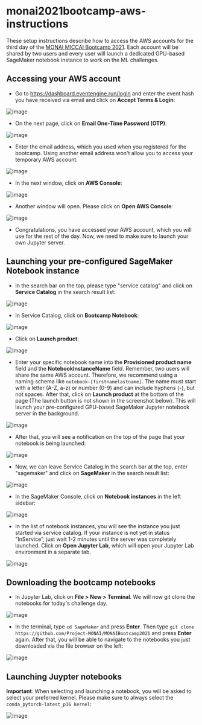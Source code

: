 # monai2021bootcamp-aws-instructions

These setup instructions describe how to access the AWS accounts for the third day of the [MONAI MICCAI Bootcamp 2021](https://gpuhackathons.org/event/monai-miccai-bootcamp-2021). Each account will be shared by two users and every user will launch a dedicated GPU-based SageMaker notebook instance to work on the ML challenges. 


## Accessing your AWS account

* Go to https://dashboard.eventengine.run/login and enter the event hash you have received via email and click on **Accept Terms & Login**:

![image](https://user-images.githubusercontent.com/611112/134424302-d4cd964d-e77a-4d44-bcf5-54d623694454.png)

* On the next page, click on **Email One-Time Password (OTP)**:

![image](https://user-images.githubusercontent.com/611112/134424689-145d499e-7788-4933-807a-36bf633e5d51.png)

* Enter the email address, which you used when you registered for the bootcamp. Using another email address won't allow you to access your temporary AWS account.   

![image](https://user-images.githubusercontent.com/611112/134425434-5ac86a21-4c63-4adb-b144-dfaa457a090a.png)

* In the next window, click on **AWS Console**:

![image](https://user-images.githubusercontent.com/611112/134418929-dc458dda-c3dc-4990-8c48-7f9c4b39340b.png)

* Another window will open. Please click on **Open AWS Console**:

![image](https://user-images.githubusercontent.com/611112/134417890-13ba1ba7-c090-4fa6-bbfa-8a5472381228.png)

* Congratulations, you have accessed your AWS account, which you will use for the rest of the day. Now, we need to make sure to launch your own Jupyter server.

## Launching your pre-configured SageMaker Notebook instance 

* In the search bar on the top, please type "service catalog" and click on **Service Catalog** in the search result list:

![image](https://user-images.githubusercontent.com/611112/134418466-e7b68b3d-3120-4257-9349-9b32f666ce1e.png)

* In Service Catalog, click on **Bootcamp Notebook**:

![image](https://user-images.githubusercontent.com/611112/134418833-90bea6f3-1462-4d99-8e4f-f07da776b225.png)

* Click on **Launch product**:

![image](https://user-images.githubusercontent.com/611112/134419214-c6b12074-f91c-4ff8-9227-daa82c3fc439.png)

* Enter your specific notebook name into the **Provisioned product name** field and the **NotebookInstanceName** field.  Remember, two users will share the same AWS account. Therefore, we recommend using a naming schema like `notebook-[firstnamelastname]`. The name must start with a letter (A-Z, a-z) or number (0-9) and can include hyphens (-), but not spaces. After that, click on **Launch product** at the bottom of the page (The launch button is not shown in the screenshot below). This will launch your pre-configured GPU-based SageMaker Jupyter notebook server in the background. 

![image](https://user-images.githubusercontent.com/611112/134419557-46ee3d2d-94a6-43a2-a0f9-79aa6f765918.png)

* After that, you will see a notification on the top of the page that your notebook is being launched:

![image](https://user-images.githubusercontent.com/611112/134648396-2f8d384f-790c-4d5e-8447-5b244afcb109.png)

* Now, we can leave Service Catalog.In the search bar at the top, enter "sagemaker" and click on **SageMaker** in the search result list:

![image](https://user-images.githubusercontent.com/611112/134420293-4bacd492-9505-483b-90c8-fadce095912f.png)

* In the SageMaker Console, click on **Notebook instances** in the left sidebar:

![image](https://user-images.githubusercontent.com/611112/134420704-5ec5face-e098-4474-921a-c619cb6a1997.png)

* In the list of notebook instances, you will see the instance you just started via service catalog. If your instance is not yet in status "InService", just wait 1-2 minutes until the server was completely launched. Click on **Open Jupyter Lab**, which will open your Jupyter Lab environment in a separate tab. 
 
![image](https://user-images.githubusercontent.com/611112/134421324-34b9edf2-5169-406e-af1a-c5050ce92c4e.png)

## Downloading the bootcamp notebooks

* In Jupyter Lab, click on **File > New > Terminal**. We will now git clone the notebooks for today's challenge day. 

![image](https://user-images.githubusercontent.com/611112/134421836-1ff822cc-1369-42ff-9d4e-828f9da5ad61.png)

* In the terminal, type `cd SageMaker` and press **Enter**. Then type `git clone https://github.com/Project-MONAI/MONAIBootcamp2021` and press **Enter** again. After that, you will be able to navigate to the notebooks you just downloaded via the file browser on the left:

![image](https://user-images.githubusercontent.com/611112/134502649-760221b7-0d5f-4057-ba29-9279676d1c9d.png)

## Launching Juypter notebooks

**Important**: When selecting and launching a notebook, you will be asked to select your preferred kernel. Please make sure to always select the `conda_pytorch-latest_p36 kernel`:

![image](https://user-images.githubusercontent.com/611112/134423773-4b5983c5-a631-44d2-bade-3a302e19f733.png)





